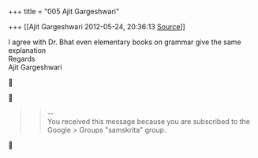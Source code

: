 +++
title = "005 Ajit Gargeshwari"

+++
[[Ajit Gargeshwari	2012-05-24, 20:36:13 [Source](https://groups.google.com/g/samskrita/c/1ecxRWwFHos)]]



I agree with Dr. Bhat even elementary books on grammar give the same explanation  
Regards  
Ajit Gargeshwari  
  
  





> 
> > --  
> You received this message because you are subscribed to the Google > Groups "samskrita" group.  
> > 



